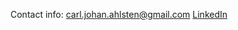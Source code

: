 Contact info: [carl.johan.ahlsten@gmail.com](mailto:carl.johan.ahlsten@gmail.com)
							[LinkedIn](https://www.linkedin.com/in/johan-ahlsten)
							
